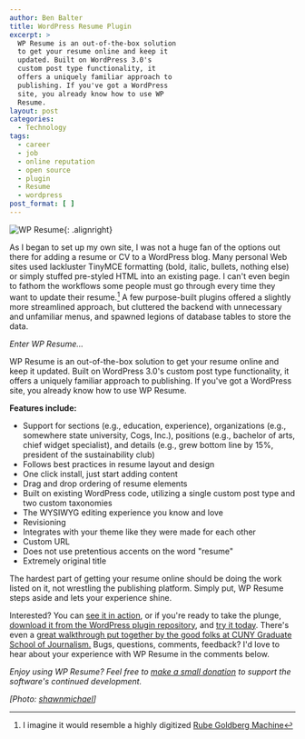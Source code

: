 ```yaml
---
author: Ben Balter
title: WordPress Resume Plugin
excerpt: >
  WP Resume is an out-of-the-box solution
  to get your resume online and keep it
  updated. Built on WordPress 3.0's
  custom post type functionality, it
  offers a uniquely familiar approach to
  publishing. If you've got a WordPress
  site, you already know how to use WP
  Resume.
layout: post
categories:
  - Technology
tags:
  - career
  - job
  - online reputation
  - open source
  - plugin
  - Resume
  - wordpress
post_format: [ ]
---
```


![WP Resume][2]{: .alignright}

As I began to set up my own site, I was not a huge fan of the options out there for adding a resume or CV to a WordPress blog. Many personal Web sites used lackluster TinyMCE formatting (bold, italic, bullets, nothing else) or simply stuffed pre-styled HTML into an existing page. I can't even begin to fathom the workflows some people must go through every time they want to update their resume.[^1] A few purpose-built plugins offered a slightly more streamlined approach, but cluttered the backend with unnecessary and unfamiliar menus, and spawned legions of database tables to store the data.

*Enter WP Resume…*

WP Resume is an out-of-the-box solution to get your resume online and keep it updated. Built on WordPress 3.0's custom post type functionality, it offers a uniquely familiar approach to publishing. If you've got a WordPress site, you already know how to use WP Resume.

**Features include:**

*   Support for sections (e.g., education, experience), organizations (e.g., somewhere state university, Cogs, Inc.), positions (e.g., bachelor of arts, chief widget specialist), and details (e.g., grew bottom line by 15%, president of the sustainability club)
*   Follows best practices in resume layout and design
*   One click install, just start adding content
*   Drag and drop ordering of resume elements
*   Built on existing WordPress code, utilizing a single custom post type and two custom taxonomies
*   The WYSIWYG editing experience you know and love
*   Revisioning
*   Integrates with your theme like they were made for each other
*   Custom URL
*   Does not use pretentious accents on the word "resume"
*   Extremely original title

The hardest part of getting your resume online should be doing the work listed on it, not wrestling the publishing platform. Simply put, WP Resume steps aside and lets your experience shine.

Interested? You can [see it in action][3], or if you're ready to take the plunge, [download it from the WordPress plugin repository][4], and [try it today][5]. There's even a [great walkthrough put together by the good folks at CUNY Graduate School of Journalism.][6] Bugs, questions, comments, feedback? I'd love to hear about your experience with WP Resume in the comments below.

*Enjoy using WP Resume? Feel free to [make a small donation][7] to support the software's continued development.*

*\[Photo: [shawnmichael][8]\]*

[1]: #note-2020-1 "I imagine it would resemble a highly digitized Rube Goldberg  Machine"
[2]: http://ben.balter.com/wp-content/uploads/2010/09/wp_resume-300x223.png "Screenshot of Example WP Resume"
[3]: http://ben.balter.com/resume/
[4]: http://wordpress.org/extend/plugins/wp-resume/
[5]: http://wordpress.org/extend/plugins/wp-resume/installation/
[6]: http://tech.journalism.cuny.edu/documentation/wp-resume/
[7]: http://ben.balter.com/donate/ "Donate"
[8]: http://www.flickr.com/photos/shawnmichael/4246330043/
[9]: http://www.youtube.com/watch?v=qybUFnY7Y8w
  
[^1]: I imagine it would resemble a highly digitized [Rube Goldberg  Machine][9]
